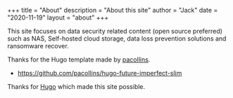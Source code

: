+++
title = "About"
description = "About this site"
author = "Jack"
date = "2020-11-19"
layout = "about"
+++

This site focuses on data security related content (open source preferred) such as NAS, Self-hosted cloud storage, data loss prevention solutions and ransomware recover. 

Thanks for the Hugo template made by [pacollins](https://github.com/pacollins/).

* https://github.com/pacollins/hugo-future-imperfect-slim


Thanks for [Hugo](https://github.com/gohugoio) which made this site possible.
